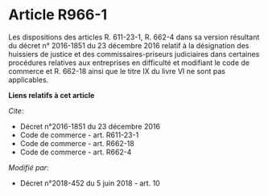 # Article R966-1

Les dispositions des articles R. 611-23-1, R. 662-4 dans sa version résultant du décret n° 2016-1851 du 23 décembre 2016
relatif à la désignation des huissiers de justice et des commissaires-priseurs judiciaires dans certaines procédures
relatives aux entreprises en difficulté et modifiant le code de commerce et R. 662-18 ainsi que le titre IX du livre VI ne
sont pas applicables.

**Liens relatifs à cet article**

_Cite_:

  - Décret n°2016-1851 du 23 décembre 2016
  - Code de commerce - art. R611-23-1
  - Code de commerce - art. R662-18
  - Code de commerce - art. R662-4

_Modifié par_:

  - Décret n°2018-452 du 5 juin 2018 - art. 10
